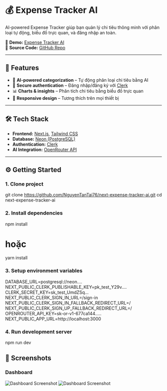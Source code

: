 # 💰 Expense Tracker AI  

AI-powered Expense Tracker giúp bạn quản lý chi tiêu thông minh với phân loại tự động, biểu đồ trực quan, và đăng nhập an toàn.  

🔗 **Demo:** [Expense Tracker AI](https://next-expense-tracker-ai-zzs3.vercel.app)  
📂 **Source Code:** [GitHub Repo](https://github.com/NguyenTanTai76/next-expense-tracker-ai)  

---

## 🚀 Features  

- 🤖 **AI-powered categorization** – Tự động phân loại chi tiêu bằng AI  
- 🔐 **Secure authentication** – Đăng nhập/đăng ký với [Clerk](https://clerk.com)  
- 📊 **Charts & insights** – Phân tích chi tiêu bằng biểu đồ trực quan  
- 📱 **Responsive design** – Tương thích trên mọi thiết bị  

---

## 🛠️ Tech Stack  

- **Frontend:** [Next.js](https://nextjs.org), [Tailwind CSS](https://tailwindcss.com)  
- **Database:** [Neon (PostgreSQL)](https://neon.tech)  
- **Authentication:** [Clerk](https://clerk.com)  
- **AI Integration:** [OpenRouter API](https://openrouter.ai)  

---

## ⚙️ Getting Started  

### 1. Clone project  

git clone https://github.com/NguyenTanTai76/next-expense-tracker-ai.git
cd next-expense-tracker-ai

### 2. Install dependencies
npm install
# hoặc
yarn install

### 3. Setup environment variables
DATABASE_URL=postgresql://neon....
NEXT_PUBLIC_CLERK_PUBLISHABLE_KEY=pk_test_Y29v....
CLERK_SECRET_KEY=sk_test_UmdZSq...
NEXT_PUBLIC_CLERK_SIGN_IN_URL=/sign-in
NEXT_PUBLIC_CLERK_SIGN_IN_FALLBACK_REDIRECT_URL=/
NEXT_PUBLIC_CLERK_SIGN_UP_FALLBACK_REDIRECT_URL=/
OPENROUTER_API_KEY=sk-or-v1-677ca144.....
NEXT_PUBLIC_APP_URL=http://localhost:3000

### 4. Run development server
npm run dev

## 📸 Screenshots  

### Dashboard  
![Dashboard Screenshot](/screenshots/dashboard01.png)
![Dashboard Screenshot](/screenshots/dashboard02.png)